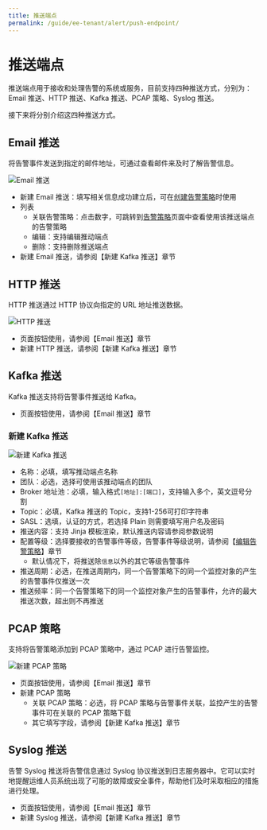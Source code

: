 ```yaml
---
title: 推送端点
permalink: /guide/ee-tenant/alert/push-endpoint/
---
```


# 推送端点

推送端点用于接收和处理告警的系统或服务，目前支持四种推送方式，分别为：Email 推送、HTTP 推送、Kafka 推送、PCAP 策略、Syslog 推送。

接下来将分别介绍这四种推送方式。

## Email 推送

将告警事件发送到指定的邮件地址，可通过查看邮件来及时了解告警信息。

![Email 推送](https://yunshan-guangzhou.oss-cn-beijing.aliyuncs.com/pub/pic/20230428644b76b451e05.png)

- 新建 Email 推送：填写相关信息成功建立后，可在[创建告警策略](./alert-policy/)时使用
- 列表
  - 关联告警策略：点击数字，可跳转到[告警策略](./alert-policy/)页面中查看使用该推送端点的告警策略
  - 编辑：支持编辑推动端点
  - 删除：支持删除推送端点
- 新建 Email 推送，请参阅【新建 Kafka 推送】章节

## HTTP 推送

HTTP 推送通过 HTTP 协议向指定的 URL 地址推送数据。

![HTTP 推送](https://yunshan-guangzhou.oss-cn-beijing.aliyuncs.com/pub/pic/20230428644b7a5c0c7bd.png)

- 页面按钮使用，请参阅【Email 推送】章节
- 新建 HTTP 推送，请参阅【新建 Kafka 推送】章节

## Kafka 推送

Kafka 推送支持将告警事件推送给 Kafka。

- 页面按钮使用，请参阅【Email 推送】章节

### 新建 Kafka 推送

![新建 Kafka 推送](https://yunshan-guangzhou.oss-cn-beijing.aliyuncs.com/pub/pic/2024051666456bfb6ebdc.png)

- 名称：必填，填写推动端点名称
- 团队：必选，选择可使用该推动端点的团队
- Broker 地址池：必填，输入格式`[地址]:[端口]`，支持输入多个，英文逗号分割
- Topic：必填，Kafka 推送的 Topic，支持1-256可打印字符串
- SASL：选填，认证的方式，若选择 Plain 则需要填写用户名及密码
- 推送内容：支持 Jinja 模板渲染，默认推送内容请参阅参数说明
- 配置等级：选择要接收的告警事件等级，告警事件等级说明，请参阅【[编辑告警策略](./alert-policy/)】章节
  - 默认情况下，将推送除`信息`以外的其它等级告警事件
- 推送周期：必选，在推送周期内，同一个告警策略下的同一个监控对象的产生的告警事件仅推送一次
- 推送频率：同一个告警策略下的同一个监控对象产生的告警事件，允许的最大推送次数，超出则不再推送

## PCAP 策略

支持将告警策略添加到 PCAP 策略中，通过 PCAP 进行告警监控。

![新建 PCAP 策略](https://yunshan-guangzhou.oss-cn-beijing.aliyuncs.com/pub/pic/20240516664573d598713.png)

- 页面按钮使用，请参阅【Email 推送】章节
- 新建 PCAP 策略
  - 关联 PCAP 策略：必选，将 PCAP 策略与告警事件关联，监控产生的告警事件可在关联的 PCAP 策略下载
  - 其它填写字段，请参阅【新建 Kafka 推送】章节

## Syslog 推送

告警 Syslog 推送将告警信息通过 Syslog 协议推送到日志服务器中。它可以实时地提醒运维人员系统出现了可能的故障或安全事件，帮助他们及时采取相应的措施进行处理。

- 页面按钮使用，请参阅【Email 推送】章节
- 新建 Syslog 推送，请参阅【新建 Kafka 推送】章节
